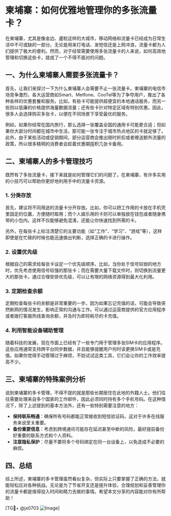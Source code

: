 # 柬埔寨：如何优雅地管理你的多张流量卡？

在柬埔寨，尤其是像金边、暹粒这样的大城市，移动网络和流量卡已经成为日常生活中不可或缺的一部分。无论是用来打电话、发短信还是上网冲浪，流量卡都为人们提供了极大的便利。然而，对于经常需要使用多张流量卡的人来说，如何高效地管理和切换这些卡，就成了一个不得不面对的问题。

## 一、为什么柬埔寨人需要多张流量卡？

首先，让我们来探讨一下为什么柬埔寨人会需要不止一张流量卡。柬埔寨的电信市场竞争激烈，各大运营商如Smart、Metfone、CooTel等为了争夺用户，推出了各种各样的优惠套餐和服务。比如，有些卡可能提供超便宜的本地通话服务，而另一些则以低廉的价格提供海量数据流量；还有些卡针对特定区域有特别优惠。因此，很多人会选择购买多张卡，以便在不同场景下享受最优的服务。

例如，如果你经常在国内旅行，那么选择一张覆盖全国的通用卡可能更合适；但如果你大部分时间都在城市中生活，那可能一张专注于城市热点地区的卡就足够了。此外，由于某些活动或促销期间，部分运营商会推出限时折扣或者赠送额外流量的政策，所以很多精明的消费者会趁着优惠期囤积几张卡备用。

## 二、柬埔寨人的多卡管理技巧

既然有了多张流量卡，接下来就是如何管理它们的问题了。在柬埔寨，有许多实用的小技巧可以帮助你更好地利用手中的流量卡资源。

### 1. **分类存放**

首先，建议将不同用途的流量卡分开存放。比如，你可以把工作用的卡放在手机壳里固定的位置，方便随时取用；而个人娱乐用的卡则可以单独放在钱包或者随身携带的小包内。这样不仅能够避免混淆，还能让你快速找到所需的卡。

另外，在每张卡上标注清楚它的主要功能（如“工作”、“学习”、“游戏”等），这样即使是在忙碌的时候也能迅速做出判断，选择正确的卡进行操作。

### 2. **设置优先级**

根据自己的需求给每张卡设定一个优先级顺序。比如，当你处于信号较弱的地方时，优先考虑使用信号较强的那张卡；而在需要大量下载文件时，则切换到流量更大的那张卡。通过合理安排优先级，可以让有限的网络资源得到最大化利用。

### 3. **定期检查余额**

定期检查每张卡的余额是非常重要的一步。因为如果忘记充值的话，可能会导致突然断网的情况发生，影响正常的沟通与工作。可以通过运营商提供的官方应用程序或者拨打客服热线查询余额，并及时为即将耗尽的卡充值。

### 4. **利用智能设备辅助管理**

随着科技的发展，现在市面上已经有了一些专门用于管理多张SIM卡的应用程序。这些应用通常支持跨平台同步数据，并且能够提醒用户何时该更换SIM卡或是充值。如果你觉得手动管理过于麻烦，不妨试试这类工具，它们会让你的工作效率提高不少。

## 三、柬埔寨的特殊案例分析

说到柬埔寨的多卡管理，不得不提的就是那些长期居住在此地的外籍人士。他们往往需要处理来自多个国家的工作邮件，因此必须同时持有多个手机号码。在这种情况下，除了上述提到的基本方法外，还有一些特别需要注意的地方：

- **保持联系畅通**：确保所有号码都能正常接收到短信验证码，这对于许多在线服务来说至关重要。
- **备份重要信息**：考虑到跨境通讯可能存在延迟甚至中断的风险，最好提前备份好重要的联系方式和个人资料。
- **注意隐私保护**：尽量不要将多个号码绑定在同一台设备上，以免造成不必要的麻烦。

## 四、总结

综上所述，柬埔寨的多卡管理虽然看似复杂，但实际上只要掌握了正确的方法，就能轻松应对各种挑战。无论是为了节省开支还是提升体验，合理规划和妥善管理你的流量卡都是值得投入时间和精力去做的事情。希望本文分享的内容能对你有所帮助！

[TG💪+ @jx0703 ![Image](https://github.com/user-attachments/assets/dbca1d08-cadb-493c-b0ec-ad6f7a83f270)]